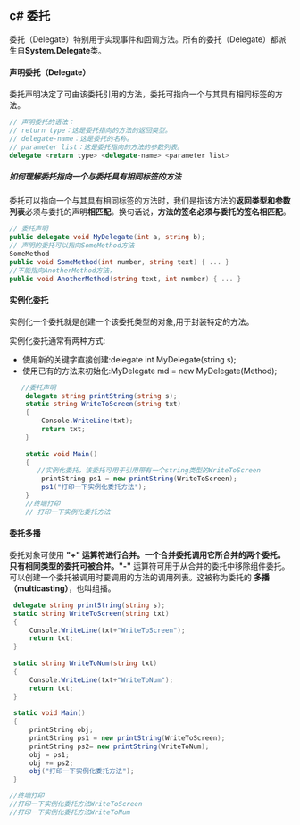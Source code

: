 ## c# 委托

委托（Delegate）特别用于实现事件和回调方法。所有的委托（Delegate）都派生自**System.Delegate**类。

#### 声明委托（Delegate）

委托声明决定了可由该委托引用的方法，委托可指向一个与其具有相同标签的方法。

```c#
// 声明委托的语法：
// return type：这是委托指向的方法的返回类型。
// delegate-name：这是委托的名称。
// parameter list：这是委托指向的方法的参数列表。
delegate <return type> <delegate-name> <parameter list>
```

##### 如何理解委托指向一个与委托具有相同标签的方法
委托可以指向一个与其具有相同标签的方法时，我们是指该方法的**返回类型和参数列表**必须与委托的声明**相匹配**。换句话说，**方法的签名必须与委托的签名相匹配**。

```c#
// 委托声明
public delegate void MyDelegate(int a, string b);
// 声明的委托可以指向SomeMethod方法
SomeMethod
public void SomeMethod(int number, string text) { ... }
//不能指向AnotherMethod方法，
public void AnotherMethod(string text, int number) { ... }
```



#### 实例化委托

实例化一个委托就是创建一个该委托类型的对象,用于封装特定的方法。

实例化委托通常有两种方式:

- 使用新的关键字直接创建:delegate int MyDelegate(string s);
- 使用已有的方法来初始化:MyDelegate md = new MyDelegate(Method);

```c#
   //委托声明
    delegate string printString(string s);
    static string WriteToScreen(string txt)
    {
        Console.WriteLine(txt);
        return txt;
    }
    
    static void Main()
    {
       //实例化委托，该委托可用于引用带有一个string类型的WriteToScreen
        printString ps1 = new printString(WriteToScreen);
        ps1("打印一下实例化委托方法");
    }
    //终端打印
    // 打印一下实例化委托方法
```

#### 委托多播

委托对象可使用 **"+" **运算符进行合并。一个合并委托调用它所合并的两个委托。只有相同类型的委托可被合并。**"-"** 运算符可用于从合并的委托中移除组件委托。可以创建一个委托被调用时要调用的方法的调用列表。这被称为委托的 **多播（multicasting）**，也叫组播。

```C#
 delegate string printString(string s);
 static string WriteToScreen(string txt)
 {
     Console.WriteLine(txt+"WriteToScreen");
     return txt;
 }
 
 static string WriteToNum(string txt)
 {
     Console.WriteLine(txt+"WriteToNum");
     return txt;
 }
 
 static void Main()
 {
     printString obj;
     printString ps1 = new printString(WriteToScreen);
     printString ps2= new printString(WriteToNum);
     obj = ps1;
     obj += ps2;
     obj("打印一下实例化委托方法");
 }

//终端打印
//打印一下实例化委托方法WriteToScreen
//打印一下实例化委托方法WriteToNum
```

